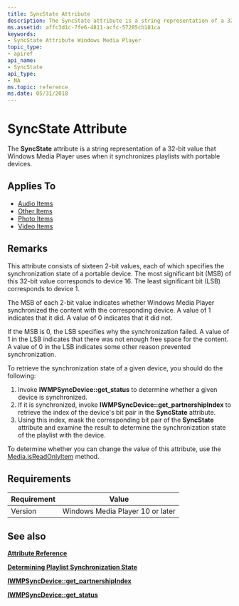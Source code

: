 ```yaml
---
title: SyncState Attribute
description: The SyncState attribute is a string representation of a 32-bit value that Windows Media Player uses when it synchronizes playlists with portable devices.
ms.assetid: affc3d1c-7fe6-4811-acfc-57285cb181ca
keywords:
- SyncState Attribute Windows Media Player
topic_type:
- apiref
api_name:
- SyncState
api_type:
- NA
ms.topic: reference
ms.date: 05/31/2018
---
```


# SyncState Attribute

The **SyncState** attribute is a string representation of a 32-bit value that Windows Media Player uses when it synchronizes playlists with portable devices.

## Applies To

-   [Audio Items](audio-item-attributes.md)
-   [Other Items](other-item-attributes.md)
-   [Photo Items](photo-item-attributes.md)
-   [Video Items](video-item-attributes.md)

## Remarks

This attribute consists of sixteen 2-bit values, each of which specifies the synchronization state of a portable device. The most significant bit (MSB) of this 32-bit value corresponds to device 16. The least significant bit (LSB) corresponds to device 1.

The MSB of each 2-bit value indicates whether Windows Media Player synchronized the content with the corresponding device. A value of 1 indicates that it did. A value of 0 indicates that it did not.

If the MSB is 0, the LSB specifies why the synchronization failed. A value of 1 in the LSB indicates that there was not enough free space for the content. A value of 0 in the LSB indicates some other reason prevented synchronization.

To retrieve the synchronization state of a given device, you should do the following:

1.  Invoke **IWMPSyncDevice::get\_status** to determine whether a given device is synchronized.
2.  If it is synchronized, invoke **IWMPSyncDevice::get\_partnershipIndex** to retrieve the index of the device's bit pair in the **SyncState** attribute.
3.  Using this index, mask the corresponding bit pair of the **SyncState** attribute and examine the result to determine the synchronization state of the playlist with the device.

To determine whether you can change the value of this attribute, use the [Media.isReadOnlyItem](media-isreadonlyitem.md) method.

## Requirements



| Requirement | Value |
|--------------------|---------------------------------------------|
| Version<br/> | Windows Media Player 10 or later<br/> |



## See also

<dl> <dt>

[**Attribute Reference**](attribute-reference.md)
</dt> <dt>

[**Determining Playlist Synchronization State**](determining-playlist-synchronization-state.md)
</dt> <dt>

[**IWMPSyncDevice::get\_partnershipIndex**](/previous-versions/windows/desktop/api/wmp/nf-wmp-iwmpsyncdevice-get_partnershipindex)
</dt> <dt>

[**IWMPSyncDevice::get\_status**](/previous-versions/windows/desktop/api/wmp/nf-wmp-iwmpsyncdevice-get_status)
</dt> </dl>

 

 





